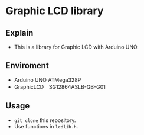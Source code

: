 # Graphic LCD library

## Explain
- This is a library for Graphic LCD with Arduino UNO.

## Enviroment
- Arduino UNO ATMega328P
- GraphicLCD　SG12864ASLB-GB-G01

## Usage
- `git clone` this repository.   
- Use functions in `lcdlib.h`.
